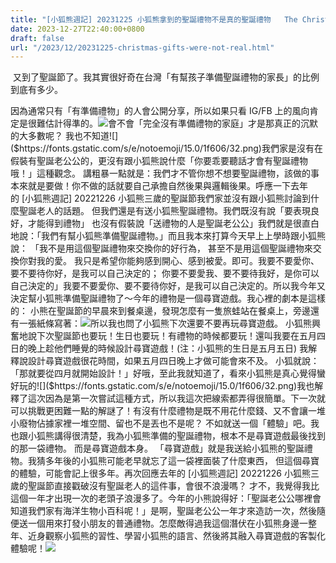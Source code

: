 ```yaml
---
title: "[小狐熊週記] 20231225 小狐熊拿到的聖誕禮物不是真的聖誕禮物   The Christmas gifts were not real Christmas gifts"
date: 2023-12-27T22:40:00+0800
draft: false
url: "/2023/12/20231225-christmas-gifts-were-not-real.html"
---
```


 又到了聖誕節了。我其實很好奇在台灣「有幫孩子準備聖誕禮物的家長」的比例到底有多少。

因為通常只有「有準備禮物」的人會公開分享，所以如果只看 IG/FB 上的風向肯定是很難估計得準的。![]($https://blogger.googleusercontent.com/img/proxy/AVvXsEiXiYXoeJ_T8LE9tdiBRoJ1VPE300cJszfBvJgNx2guIZQi6i3mlh8GZPq5cwBaBDcZ-_3QgFRJjv2GFGio2V2mUaRzGqxXVVymYpyfbJScaCy2OHDhQhca_eb_bbPOfOTiV2rXmUw0YMeBPzsDpfQ2UK0W-lIyj3Fvr8l-HZOiQL1jQWjf0h-BOcFZiA_IwRnOdof81thcTl9NienN=w414-h407)會不會「完全沒有準備禮物的家庭」才是那真正的沉默的大多數呢？ 我也不知道![]($https://fonts.gstatic.com/s/e/notoemoji/15.0/1f606/32.png)我們家是沒有在假裝有聖誕老公公的，更沒有跟小狐熊說什麼「你要乖要聽話才會有聖誕禮物哦！」這種觀念。
講粗暴一點就是：我們才不管你想不想要聖誕禮物，該做的事本來就是要做！你不做的話就要自己承擔自然後果與邏輯後果。呼應一下去年的 [小狐熊週記] 20221226 小狐熊三歲的聖誕節我們家並沒有跟小狐熊討論到什麼聖誕老人的話題。
但我們還是有送小狐熊聖誕禮物。我們既沒有說「要表現良好，才能得到禮物」
也沒有假裝說「送禮物的人是聖誕老公公」我們就是很直白地說：「我們有幫小狐熊準備聖誕禮物。」而且我本來打算今天早上上學時跟小狐熊說：
「我不是用這個聖誕禮物來交換你的好行為，
甚至不是用這個聖誕禮物來交換你對我的愛。
我只是希望你能夠感到開心、感到被愛。即可。我要不要愛你、要不要待你好，是我可以自己決定的；
你要不要愛我、要不要待我好，是你可以自己決定的」我要不要愛你、要不要待你好，是我可以自己決定的。所以我今年又決定幫小狐熊準備聖誕禮物了～今年的禮物是一個尋寶遊戲。我心裡的劇本是這樣的：
小熊在聖誕節的早晨來到餐桌邊，發現怎麼有一隻旅蛙站在餐桌上，旁邊還有一張紙條寫著：![]($https://fonts.gstatic.com/s/e/notoemoji/15.0/1f606/32.png)所以我也問了小狐熊下次還要不要再玩尋寶遊戲。
小狐熊興奮地說下次聖誕節也要玩！生日也要玩！有禮物的時候都要玩！還叫我要在五月四日的晚上趁他們睡覺的時候設計尋寶遊戲！(注：小狐熊的生日是五月五日)
我解釋說設計尋寶遊戲很花時間，如果五月四日晚上才做可能會來不及。
小狐就說：「那就要從四月就開始設計！」好哦，至此我就知道了，看來小狐熊是真心覺得蠻好玩的![]($https://fonts.gstatic.com/s/e/notoemoji/15.0/1f606/32.png)我也解釋了這次因為是第一次嘗試這種方式，所以我這次把線索都弄得很簡單。下一次就可以挑戰更困難一點的解謎了！有沒有什麼禮物是既不用花什麼錢、又不會讓一堆小廢物佔據家裡一堆空間、留也不是丟也不是呢？
不如就送一個「體驗」吧。我也跟小狐熊講得很清楚，我為小狐熊準備的聖誕禮物，根本不是尋寶遊戲最後找到的那一袋禮物。
而是尋寶遊戲本身。
「尋寶遊戲」就是我送給小狐熊的聖誕禮物。我猜多年後的小狐熊可能老早就忘了這一袋裡面裝了什麼東西，
但這個尋寶的體驗，可能會記上很多年。再次回應去年的 [小狐熊週記] 20221226 小狐熊三歲的聖誕節直接戳破沒有聖誕老人的這件事，會很不浪漫嗎？
才不，我覺得我比這個一年才出現一次的老頭子浪漫多了。今年的小熊說得好：「聖誕老公公哪裡會知道我們家有海洋生物小百科呢！」是啊，聖誕老公公一年才來造訪一次，然後隨便送一個用來打發小朋友的普通禮物。怎麼敵得過我這個潛伏在小狐熊身邊一整年、近身觀察小狐熊的習性、學習小狐熊的語言、然後將其融入尋寶遊戲的客製化體驗呢！![]($https://blogger.googleusercontent.com/img/a/AVvXsEg_jec9GlQEto8hQiUp7B_Xhtg5x1nv1tt-ro1E5s7yO3JpTR1Y9nNAWfjaUxWNnlHRpaCt9fr0ZwTX53ZTRBZb7UUvUf6DFKGC1Xdu_DM_bCNikxe7Lwt6MCnfMoYFcD-3iuhJF7pxc9DKEPZZ1hZPYFbii4DdpR3XxMBTq3pWn8IrOaDMGcZ5cUp9q1s)


